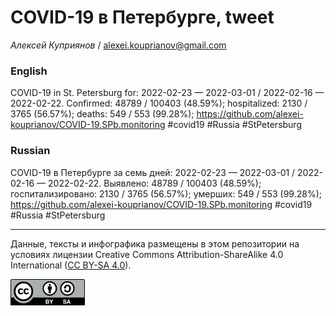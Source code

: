 COVID-19 в Петербурге, tweet
============================

*Алексей Куприянов* /
<a href="mailto:alexei.kouprianov@gmail.com" class="email">alexei.kouprianov@gmail.com</a>

### English

COVID-19 in St. Petersburg for: 2022-02-23 — 2022-03-01 / 2022-02-16 —
2022-02-22. Сonfirmed: 48789 / 100403 (48.59%); hospitalized: 2130 /
3765 (56.57%); deaths: 549 / 553 (99.28%);
<a href="https://github.com/alexei-kouprianov/COVID-19.SPb.monitoring" class="uri">https://github.com/alexei-kouprianov/COVID-19.SPb.monitoring</a>
\#covid19 \#Russia \#StPetersburg

### Russian

COVID-19 в Петербурге за семь дней: 2022-02-23 — 2022-03-01 / 2022-02-16
— 2022-02-22. Выявлено: 48789 / 100403 (48.59%); госпитализировано: 2130
/ 3765 (56.57%); умерших: 549 / 553 (99.28%);
<a href="https://github.com/alexei-kouprianov/COVID-19.SPb.monitoring" class="uri">https://github.com/alexei-kouprianov/COVID-19.SPb.monitoring</a>
\#covid19 \#Russia \#StPetersburg

------------------------------------------------------------------------

Данные, тексты и инфографика размещены в этом репозитории на условиях
лицензии Creative Commons Attribution-ShareAlike 4.0 International ([CC
BY-SA 4.0](https://creativecommons.org/licenses/by-sa/4.0/)).

![](../misc/CC-BY-SA-icon.png "CC-BY-SA")
